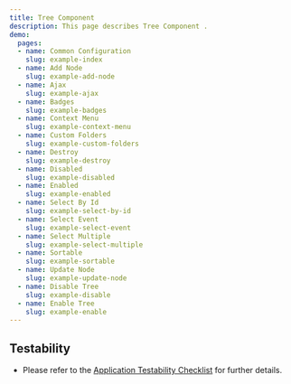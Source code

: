 ```yaml
---
title: Tree Component
description: This page describes Tree Component .
demo:
  pages:
  - name: Common Configuration
    slug: example-index
  - name: Add Node
    slug: example-add-node
  - name: Ajax
    slug: example-ajax
  - name: Badges
    slug: example-badges
  - name: Context Menu
    slug: example-context-menu
  - name: Custom Folders
    slug: example-custom-folders
  - name: Destroy
    slug: example-destroy
  - name: Disabled
    slug: example-disabled
  - name: Enabled
    slug: example-enabled
  - name: Select By Id
    slug: example-select-by-id
  - name: Select Event
    slug: example-select-event
  - name: Select Multiple
    slug: example-select-multiple
  - name: Sortable
    slug: example-sortable
  - name: Update Node
    slug: example-update-node
  - name: Disable Tree
    slug: example-disable
  - name: Enable Tree
    slug: example-enable
---
```


## Testability

- Please refer to the [Application Testability Checklist](https://design.infor.com/resources/application-testability-checklist) for further details.
